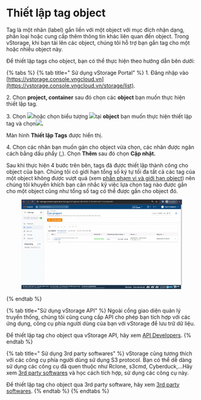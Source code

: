 # Thiết lập tag object

Tag là một nhãn (label) gắn liền với một object với mục đích nhận dạng, phân loại hoặc cung cấp thêm thông tin khác liên quan đến object. Trong vStorage, khi bạn tải lên các object, chúng tôi hỗ trợ bạn gắn tag cho một hoặc nhiều object này.&#x20;

Để thiết lập tags cho object, bạn có thể thực hiện theo hướng dẫn bên dưới:&#x20;



{% tabs %}
{% tab title=" Sử dụng vStorage Portal" %}
1\. Đăng nhập vào [https://vstorage.console.vngcloud.vn](https://vstorage.console.vngcloud.vn/storage/list).

2\. Chọn **project, container** sau đó chọn các **object** bạn muốn thực hiện thiết lập tag.&#x20;

3\. Chọn ![](https://docs.vngcloud.vn/download/thumbnails/49648536/image2023-3-6\_10-57-38.png?version=1\&modificationDate=1678075059000\&api=v2)hoặc chọn biểu tượng ![](https://docs.vngcloud.vn/download/thumbnails/49648536/image2023-2-6\_10-20-54.png?version=1\&modificationDate=1676341468000\&api=v2)tại **object** bạn muốn thực hiện thiết lập tag và chọn![](https://docs.vngcloud.vn/download/thumbnails/49648536/image2023-3-6\_10-58-34.png?version=1\&modificationDate=1678075115000\&api=v2)**.**

Màn hình **Thiết lập Tags** được hiển thị.

4\. Chọn các nhãn bạn muốn gán cho object vừa chọn, các nhãn được ngăn cách bằng dấu phẩy (,). Chọn **Thêm** sau đó chọn **Cập nhật.**

Sau khi thực hiện 4 bước trên bên, tags đã được thiết lập thành công cho object của bạn. Chúng tôi có giới hạn tổng số ký tự tối đa tất cả các tag của một object không được vượt quá (xem [phần phạm vi và giới hạn object](https://docs.vngcloud.vn/pages/viewpage.action?pageId=49648698)) nên chúng tôi khuyến khích bạn cân nhắc kỹ việc lựa chọn tag nào được gắn cho một object cũng như tổng số tag có thể được gắn cho object đó.

<figure><img src="../../../../.gitbook/assets/Thiet_lap_tag.gif" alt=""><figcaption></figcaption></figure>
{% endtab %}

{% tab title="Sử dụng vStorage API" %}
Ngoài cổng giao diện quản lý truyền thống, chúng tôi cũng cung cấp API cho phép bạn tích hợp với các ứng dụng, công cụ phía người dùng của bạn với vStorage để lưu trữ dữ liệu.

Để thiết lập tag cho object qua vStorage API, hãy xem [API Developers](https://docs.vngcloud.vn/display/VV/API+Developers).
{% endtab %}

{% tab title=" Sử dụng 3rd party softwares" %}
vStorage cũng tương thích với các công cụ phía người dùng sử dụng S3 protocol. Bạn có thể dễ dàng sử dụng các công cụ đã quen thuộc như Rclone, s3cmd, Cyberduck,...Hãy xem [3rd party softwares](https://docs.vngcloud.vn/display/VV/3rd+party+softwares) và học cách tích hợp, sử dụng các công cụ này.&#x20;

Để thiết lập tag cho object qua 3rd party software, hãy xem [3rd party softwares](https://docs.vngcloud.vn/display/VV/3rd+party+softwares).
{% endtab %}
{% endtabs %}
